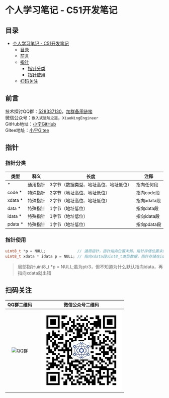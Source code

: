 # 个人学习笔记 - C51开发笔记

## 目录

- [个人学习笔记 - C51开发笔记](#个人学习笔记---c51开发笔记)
  - [目录](#目录)
  - [前言](#前言)
  - [指针](#指针)
    - [指针分类](#指针分类)
    - [指针使用](#指针使用)
  - [扫码关注](#扫码关注)

## 前言

技术探讨QQ群：[528337130]，[加群备用链接]  
微信公众号：`嵌入式进阶之道`，`XiaoNingEngineer`  
GitHub地址：[小宁GitHub]  
Gitee地址：[小宁Gitee]

[528337130]: <https://jq.qq.com/?_wv=1027&k=yDw5eN6O>
[加群备用链接]: <https://jq.qq.com/?_wv=1027"&"k=yDw5eN6O>
[小宁GitHub]: <https://github.com/Fighting-XiaoNing>
[小宁Gitee]: <https://gitee.com/Fighting-XiaoNing>

## 指针

### 指针分类

| 类型    | 释义     | 长度                                  | 注释        |
| ------- | ------- | ------------------------------------- | ---------- |
| *       | 通用指针 | 3字节（数据类型、地址高位、地址低位）    | 指向任何段  |
| code *  | 特殊指针 | 2字节（地址高位、地址低位）             | 指向code段  |
| xdata * | 特殊指针 | 2字节（地址高位、地址低位）             | 指向xdata段 |
| data *  | 特殊指针 | 1字节（地址低位）                      | 指向data段  |
| idata * | 特殊指针 | 1字节（地址低位）                      | 指向idata段 |
| pdata * | 特殊指针 | 1字节（地址低位）                      | 指向pdata段 |

### 指针使用

```C
uint8_t *p = NULL;              // 通用指针，指针指向位置未知，指针存储位置未知，长度3字节
uint8_t xdata * idata p = NULL; // 指向xdata段uint8_t类型数据，指针存储在idata段，长度2字节
```

> 局部指针uint8_t *p = NULL;虽为ptr3，但不知道为什么默认指向idata，再指向xdata就出错

## 扫码关注

| QQ群二维码                 |   | 微信公众号二维码                     |
| :-----------------------: |---| :---------------------------------: |
| ![QQ群](./Other/QQ群.png) |   | ![微信公众号](./Other/微信公众号.jpg) |
